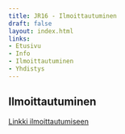```yaml
---
title: JR16 - Ilmoittautuminen
draft: false
layout: index.html
links:
- Etusivu
- Info
- Ilmoittautuminen
- Yhdistys
---
```


## Ilmoittautuminen

[Linkki ilmoittautumiseen](https://tamalinkkimeneeilmoon.com/ "Ilmoittaudu")